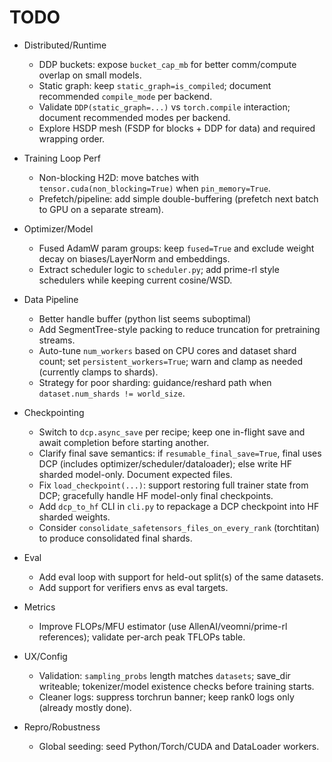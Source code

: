 # TODO

- Distributed/Runtime
  - DDP buckets: expose `bucket_cap_mb` for better comm/compute overlap on small models.
  - Static graph: keep `static_graph=is_compiled`; document recommended `compile_mode` per backend.
  - Validate `DDP(static_graph=...)` vs `torch.compile` interaction; document recommended modes per backend.
  - Explore HSDP mesh (FSDP for blocks + DDP for data) and required wrapping order.

- Training Loop Perf
  - Non-blocking H2D: move batches with `tensor.cuda(non_blocking=True)` when `pin_memory=True`.
  - Prefetch/pipeline: add simple double-buffering (prefetch next batch to GPU on a separate stream).

- Optimizer/Model
  - Fused AdamW param groups: keep `fused=True` and exclude weight decay on biases/LayerNorm and embeddings.
  - Extract scheduler logic to `scheduler.py`; add prime-rl style schedulers while keeping current cosine/WSD.

- Data Pipeline
  - Better handle buffer (python list seems suboptimal)
  - Add SegmentTree-style packing to reduce truncation for pretraining streams.
  - Auto-tune `num_workers` based on CPU cores and dataset shard count; set `persistent_workers=True`; warn and clamp as needed (currently clamps to shards).
  - Strategy for poor sharding: guidance/reshard path when `dataset.num_shards != world_size`.

- Checkpointing
  - Switch to `dcp.async_save` per recipe; keep one in-flight save and await completion before starting another.
  - Clarify final save semantics: if `resumable_final_save=True`, final uses DCP (includes optimizer/scheduler/dataloader); else write HF sharded model-only. Document expected files.
  - Fix `load_checkpoint(...)`: support restoring full trainer state from DCP; gracefully handle HF model-only final checkpoints.
  - Add `dcp_to_hf` CLI in `cli.py` to repackage a DCP checkpoint into HF sharded weights.
  - Consider `consolidate_safetensors_files_on_every_rank` (torchtitan) to produce consolidated final shards.

- Eval
  - Add eval loop with support for held-out split(s) of the same datasets.
  - Add support for verifiers envs as eval targets.

- Metrics
  - Improve FLOPs/MFU estimator (use AllenAI/veomni/prime-rl references); validate per-arch peak TFLOPs table.

- UX/Config
  - Validation: `sampling_probs` length matches `datasets`; save_dir writeable; tokenizer/model existence checks before training starts.
  - Cleaner logs: suppress torchrun banner; keep rank0 logs only (already mostly done).

- Repro/Robustness
  - Global seeding: seed Python/Torch/CUDA and DataLoader workers.
